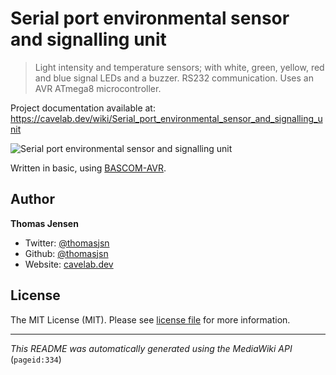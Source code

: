 # Serial port environmental sensor and signalling unit

> Light intensity and temperature sensors; with white, green, yellow, red and blue signal LEDs and a buzzer. RS232 communication. Uses an AVR ATmega8 microcontroller.

Project documentation available at: https://cavelab.dev/wiki/Serial_port_environmental_sensor_and_signalling_unit

![Serial port environmental sensor and signalling unit](https://cavelab.dev/images/thumb/3/3f/Oesu_18_modul_ferdig_montert.JPG/600px-Oesu_18_modul_ferdig_montert.JPG)

Written in basic, using [BASCOM-AVR](http://www.mcselec.com/).

## Author
**Thomas Jensen**
* Twitter: [@thomasjsn](https://twitter.com/thomasjsn)
* Github: [@thomasjsn](https://github.com/thomasjsn)
* Website: [cavelab.dev](https://cavelab.dev/wiki/User:Thomas)

## License
The MIT License (MIT). Please see [license file](LICENSE.txt) for more information.

---
_This README was automatically generated using the MediaWiki API_ (`pageid:334`)
